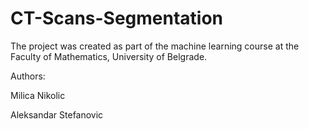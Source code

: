 # CT-Scans-Segmentation

The project was created as part of the machine learning course at the Faculty of Mathematics, University of Belgrade. 

Authors: 

  Milica Nikolic 
  
  Aleksandar Stefanovic
  

